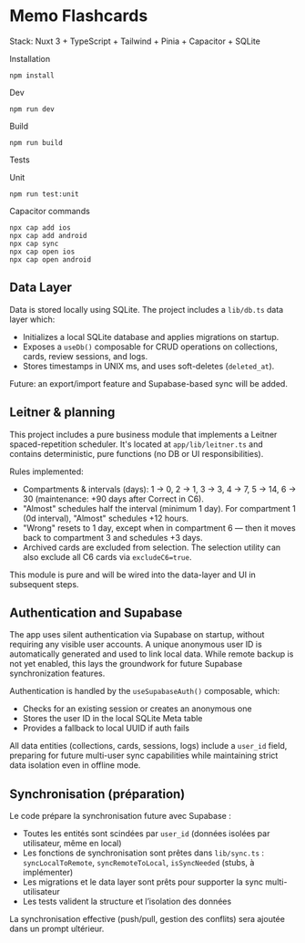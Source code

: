 # Memo Flashcards

Stack: Nuxt 3 + TypeScript + Tailwind + Pinia + Capacitor + SQLite

Installation

```
npm install
```

Dev

```
npm run dev
```

Build

```
npm run build
```

Tests

Unit

```
npm run test:unit
```

Capacitor commands

```
npx cap add ios
npx cap add android
npx cap sync
npx cap open ios
npx cap open android
```

## Data Layer

Data is stored locally using SQLite. The project includes a `lib/db.ts` data layer which:

- Initializes a local SQLite database and applies migrations on startup.
- Exposes a `useDb()` composable for CRUD operations on collections, cards, review sessions, and logs.
- Stores timestamps in UNIX ms, and uses soft-deletes (`deleted_at`).

Future: an export/import feature and Supabase-based sync will be added.

## Leitner & planning

This project includes a pure business module that implements a Leitner spaced-repetition scheduler. It's located at `app/lib/leitner.ts` and contains deterministic, pure functions (no DB or UI responsibilities).

Rules implemented:

- Compartments & intervals (days): 1 → 0, 2 → 1, 3 → 3, 4 → 7, 5 → 14, 6 → 30 (maintenance: +90 days after Correct in C6).
- "Almost" schedules half the interval (minimum 1 day). For compartment 1 (0d interval), "Almost" schedules +12 hours.
- "Wrong" resets to 1 day, except when in compartment 6 — then it moves back to compartment 3 and schedules +3 days.
- Archived cards are excluded from selection. The selection utility can also exclude all C6 cards via `excludeC6=true`.

This module is pure and will be wired into the data-layer and UI in subsequent steps.

## Authentication and Supabase

The app uses silent authentication via Supabase on startup, without requiring any visible user accounts. A unique anonymous user ID is automatically generated and used to link local data. While remote backup is not yet enabled, this lays the groundwork for future Supabase synchronization features.

Authentication is handled by the `useSupabaseAuth()` composable, which:

- Checks for an existing session or creates an anonymous one
- Stores the user ID in the local SQLite Meta table
- Provides a fallback to local UUID if auth fails

All data entities (collections, cards, sessions, logs) include a `user_id` field, preparing for future multi-user sync capabilities while maintaining strict data isolation even in offline mode.

## Synchronisation (préparation)

Le code prépare la synchronisation future avec Supabase :

- Toutes les entités sont scindées par `user_id` (données isolées par utilisateur, même en local)
- Les fonctions de synchronisation sont prêtes dans `lib/sync.ts` : `syncLocalToRemote`, `syncRemoteToLocal`, `isSyncNeeded` (stubs, à implémenter)
- Les migrations et le data layer sont prêts pour supporter la sync multi-utilisateur
- Les tests valident la structure et l’isolation des données

La synchronisation effective (push/pull, gestion des conflits) sera ajoutée dans un prompt ultérieur.

```

```
